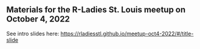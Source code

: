 ## Materials for the R-Ladies St. Louis meetup on October 4, 2022

See intro slides here: https://rladiesstl.github.io/meetup-oct4-2022/#/title-slide
